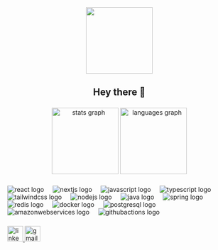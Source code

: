 <div align="center">
  <img height="150" src="https://media.giphy.com/media/M9gbBd9nbDrOTu1Mqx/giphy.gif"  />
</div>

<h2 align="center">Hey there 👋</h2>

###

<div align="center">
  <img src="https://github-readme-stats.vercel.app/api?username=amanrk28&hide_title=false&hide_rank=false&show_icons=true&include_all_commits=true&count_private=true&disable_animations=false&theme=dark&locale=en&hide_border=false&hide=issues,stars" height="150" alt="stats graph"  />
  <img src="https://github-readme-stats.vercel.app/api/top-langs?username=amanrk28&locale=en&hide_title=false&layout=compact&card_width=320&langs_count=5&theme=dark&hide_border=false" height="150" alt="languages graph"  />
</div>

###

<div align="left">
  <img src="https://skillicons.dev/icons?i=react" alt="react logo"  />
  <img width="12" />
  <img src="https://skillicons.dev/icons?i=nextjs" alt="nextjs logo"  />
  <img width="12" />
  <img src="https://skillicons.dev/icons?i=js" alt="javascript logo"  />
  <img width="12" />
  <img src="https://skillicons.dev/icons?i=ts" alt="typescript logo"  />
  <img width="12" />
  <img src="https://skillicons.dev/icons?i=tailwind" alt="tailwindcss logo"  />
  <img width="12" />
  <img src="https://skillicons.dev/icons?i=nodejs" alt="nodejs logo"  />
  <img width="12" />
  <img src="https://skillicons.dev/icons?i=java" alt="java logo"  />
  <img width="12" />
  <img src="https://skillicons.dev/icons?i=spring" alt="spring logo"  />
  <img width="12" />
  <img src="https://skillicons.dev/icons?i=redis" alt="redis logo"  />
  <img width="12" />
  <img src="https://skillicons.dev/icons?i=docker" alt="docker logo"  />
  <img width="12" />
  <img src="https://skillicons.dev/icons?i=postgres" alt="postgresql logo"  />
  <img width="12" />
  <img src="https://skillicons.dev/icons?i=aws" alt="amazonwebservices logo"  />
  <img width="12" />
  <img src="https://skillicons.dev/icons?i=githubactions" alt="githubactions logo"  />
</div>

###

<div align="left">
  <a href="https://www.linkedin.com/in/amanrk28/" target="_blank">
    <img src="https://img.shields.io/static/v1?message=LinkedIn&logo=linkedin&label=&color=0077B5&logoColor=white&labelColor=&style=for-the-badge" height="35" alt="linkedin logo"  />
  </a>
  <a href="mailto:amankhemka.ak28@gmail.com" target="_blank">
    <img src="https://img.shields.io/static/v1?message=Gmail&logo=gmail&label=&color=D14836&logoColor=white&labelColor=&style=for-the-badge" height="35" alt="gmail logo"  />
  </a>
</div>

###
